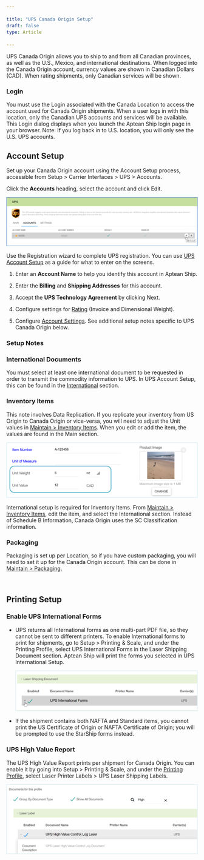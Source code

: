 ```yaml
---

title: "UPS Canada Origin Setup"
draft: false
type: Article

---
```


UPS Canada Origin allows you to ship to and from all Canadian provinces, as well as the U.S., Mexico, and international destinations. When logged into the Canada Origin account, currency values are shown in Canadian Dollars (CAD). When rating shipments, only Canadian services will be shown.

### Login

You must use the Login associated with the Canada Location to access the account used for Canada Origin shipments. When a user logs in with this location, only the Canadian UPS accounts and services will be available. This Login dialog displays when you launch the Aptean Ship login page in your browser. Note: If you log back in to U.S. location, you will only see the U.S. UPS accounts.

## Account Setup

Set up your Canada Origin account using the Account Setup process, accessible from Setup > Carrier Interfaces > UPS > Accounts.

Click the **Accounts** heading, select the account and click Edit.

![ups-canada1](assets/images/ups-canada1.png)

Use the Registration wizard to complete UPS registration. You can use [UPS Account Setup](ups-account-setup.md) as a guide for what to enter on the screens.

1. Enter an **Account Name** to help you identify this account in Aptean Ship.

2. Enter the **Billing** and **Shipping Addresses** for this account.

3. Accept the **UPS Technology Agreement** by clicking Next.

4. Configure settings for [Rating](ups-account-setup.md#rating) (Invoice and Dimensional Weight).

5. Configure [Account Settings](ups-account-setup.md#account-settings). See additional setup notes specific to UPS Canada Origin below.

### Setup Notes

### International Documents


You must select at least one international document to be requested in order to transmit the commodity information to UPS. In UPS Account Setup, this can be found in the [International](international.md) section.

### Inventory Items

This note involves Data Replication. If you replicate your inventory from US Origin to Canada Origin or vice-versa, you will need to adjust the Unit values in [Maintain > Inventory Items](inventory-item-international-data.md). When you edit or add the item, the values are found in the Main section.

![](assets/images/starship-shipping-software-ups-canada4.png)

International setup is required for Inventory Items. From [Maintain > Inventory Items](inventory-item-international-data.md), edit the item, and select the International section. Instead of Schedule B Information, Canada Origin uses the SC Classification information.

### Packaging

Packaging is set up per Location, so if you have custom packaging, you will need to set it up for the Canada Origin account. This can be done in [Maintain > Packaging.](packaging-overview.md)

 
## Printing Setup


### Enable UPS International Forms

* UPS returns all International forms as one multi-part PDF file, so they cannot be sent to different printers. To enable International forms to print for shipments, go to Setup > Printing & Scale, and under the Printing Profile, select UPS International Forms in the Laser Shipping Document section. Aptean Ship will print the forms you selected in UPS International Setup.


    ![shipping-software-ups-canada](assets/images/starship-shipping-software-ups-canada.png)

* If the shipment contains both NAFTA and Standard items, you cannot print the US Certificate of Origin or NAFTA Certificate of Origin; you will be prompted to use the StarShip forms instead.

### UPS High Value Report

The UPS High Value Report prints per shipment for Canada Origin. You can enable it by going into Setup > Printing & Scale, and under the [Printing Profile](printing-profiles.md), select Laser Printer Labels > UPS Laser Shipping Labels.


![shipping-software-ups-canada2](assets/images/starship-shipping-software-ups-canada2.png)

